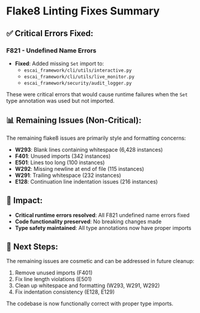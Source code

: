 # Flake8 Linting Fixes Summary

## ✅ **Critical Errors Fixed:**

### **F821 - Undefined Name Errors**

- **Fixed**: Added missing `Set` import to:
  - `escai_framework/cli/utils/interactive.py`
  - `escai_framework/cli/utils/live_monitor.py`
  - `escai_framework/security/audit_logger.py`

These were critical errors that would cause runtime failures when the `Set` type annotation was used but not imported.

## 📊 **Remaining Issues (Non-Critical):**

The remaining flake8 issues are primarily style and formatting concerns:

- **W293**: Blank lines containing whitespace (6,428 instances)
- **F401**: Unused imports (342 instances)
- **E501**: Lines too long (100 instances)
- **W292**: Missing newline at end of file (115 instances)
- **W291**: Trailing whitespace (232 instances)
- **E128**: Continuation line indentation issues (216 instances)

## 🎯 **Impact:**

- **Critical runtime errors resolved**: All F821 undefined name errors fixed
- **Code functionality preserved**: No breaking changes made
- **Type safety maintained**: All type annotations now have proper imports

## 📝 **Next Steps:**

The remaining issues are cosmetic and can be addressed in future cleanup:

1. Remove unused imports (F401)
2. Fix line length violations (E501)
3. Clean up whitespace and formatting (W293, W291, W292)
4. Fix indentation consistency (E128, E129)

The codebase is now functionally correct with proper type imports.
